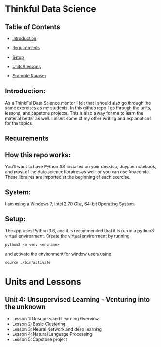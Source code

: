 # Thinkful Data Science

## Table of Contents
* [Introduction](#introduction)
* [Requirements](#requirements)

* [Setup](#setup)
* [Units/Lessons](#units-and-lessons)
* [Example Dataset](#example-dataset)

## Introduction:
As a ThinkFul Data Science mentor I felt that I should also go through the same exercises as my students. In this github repo I go through the units, lessons, and capstone projects. This is also a way for me to learn the material better as well. I insert some of my other writing and explanations for the topics.

## Requirements
## How this repo works:
You'll want to have Python 3.6 installed on your desktop, Juypter notebook, and most of the data science libraires as well, or you can use Anaconda. These libraires are imported at the beginning of each exercise.

## System:
I am using a Windows 7, Intel 2.70 Ghz, 64-bit Operating System.

## Setup:

The app uses Python 3.6, and it is recommended that it is run in a python3 virtual environment. Create the virtual environment by running
```
python3 -m venv <envname>
```
and activate the environment for window users using

```
source ./bin/activate

````
# Units and Lessons
## Unit 4: Unsupervised Learning - Venturing into the unknown
  - Lesson 1: Unsupervised Learning Overview
  - Lesson 2: Basic Clustering
  - Lesson 3: Neural Network and deep learning
  - Lesson 4: Natural Language Processing
  - Lesson 5: Capstone project
  
  
